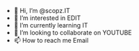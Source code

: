 - 👋 Hi, I’m @scopz.IT
- 👀 I’m interested in EDIT
- 🌱 I’m currently learning IT
- 💞️ I’m looking to collaborate on YOUTUBE 
- 📫 How to reach me Email

<!---
scopzeditz/scopzeditz is a ✨ special ✨ repository because its `README.md` (this file) appears on your GitHub profile.
You can click the Preview link to take a look at your changes.
--->
